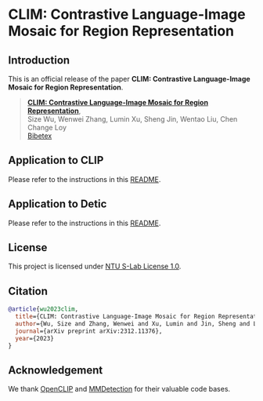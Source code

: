 # CLIM: Contrastive Language-Image Mosaic for Region Representation
## Introduction

This is an official release of the paper 
**CLIM: Contrastive Language-Image Mosaic for Region Representation**.

> [**CLIM: Contrastive Language-Image Mosaic for Region Representation**](https://arxiv.org/abs/2312.11376),            
> Size Wu, Wenwei Zhang, Lumin Xu, Sheng Jin, Wentao Liu, Chen Change Loy            
> [Bibetex](https://github.com/wusize/CLIM#citation)


## Application to CLIP

Please refer to the instructions in this [README](README_CLIP.md).

## Application to Detic
Please refer to the instructions in this [README](ovdet/configs/detic/README.md).

## License
This project is licensed under [NTU S-Lab License 1.0](LICENSE).

## Citation

```bibtex
@article{wu2023clim,
  title={CLIM: Contrastive Language-Image Mosaic for Region Representation},
  author={Wu, Size and Zhang, Wenwei and Xu, Lumin and Jin, Sheng and Liu, Wentao and Loy, Chen Change},
  journal={arXiv preprint arXiv:2312.11376},
  year={2023}
}
```


## Acknowledgement

We thank [OpenCLIP](https://github.com/mlfoundations/open_clip/tree/v2.16.0) and [MMDetection](https://github.com/open-mmlab/mmdetection) for their valuable code bases.
